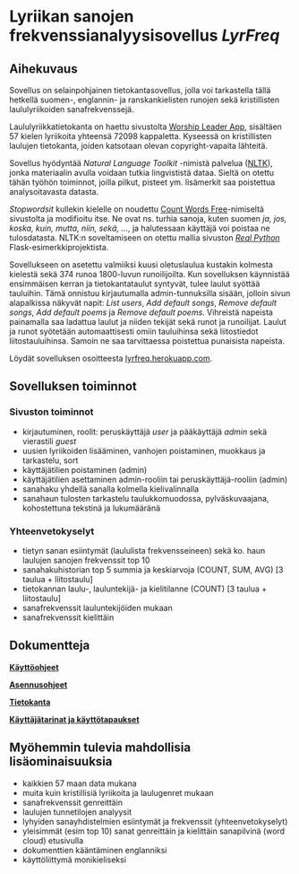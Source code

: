 # Lyriikan sanojen frekvenssianalyysisovellus *LyrFreq*

## Aihekuvaus

Sovellus on selainpohjainen tietokantasovellus, jolla voi tarkastella tällä hetkellä suomen-, englannin- ja ranskankielisten runojen sekä kristillisten laululyriikoiden sanafrekvenssejä.

Laululyriikkatietokanta on haettu sivustolta [Worship Leader App](https://worshipleaderapp.com/en/download-song-database-opensong-openlp-and-quelea), sisältäen 57 kielen lyriikoita yhteensä 72098 kappaletta. Kyseessä on kristillisten laulujen tietokanta, joiden katsotaan olevan copyright-vapaita lähteitä.

Sovellus hyödyntää *Natural Language Toolkit* -nimistä palvelua ([NLTK](https://www.nltk.org/)), jonka materiaalin avulla voidaan tutkia lingvististä dataa. Sieltä on otettu tähän työhön toiminnot, joilla pilkut, pisteet ym. lisämerkit saa poistettua analysoitavasta datasta.

*Stopwordsit* kullekin kielelle on noudettu [Count Words Free](https://countwordsfree.com/)-nimiseltä sivustolta ja modifioitu itse. Ne ovat ns. turhia sanoja, kuten suomen *ja, jos, koska, kuin, mutta, niin, sekä, ...*, ja halutessaan käyttäjä voi poistaa ne tulosdatasta. NLTK:n soveltamiseen on otettu mallia sivuston [*Real Python*](https://realpython.com/flask-by-example-part-1-project-setup/) Flask-esimerkkiprojektista.

Sovellukseen on asetettu valmiiksi kuusi oletuslaulua kustakin kolmesta kielestä sekä 374 runoa 1800-luvun runoilijoilta. Kun sovelluksen käynnistää ensimmäisen kerran ja tietokantataulut syntyvät, tulee laulut syöttää tauluihin. Tämä onnistuu kirjautumalla admin-tunnuksilla sisään, jolloin sivun alapalkissa näkyvät napit: *List users*, *Add default songs*, *Remove default songs*, *Add default poems* ja *Remove default poems*. Vihreistä napeista painamalla saa ladattua laulut ja niiden tekijät sekä runot ja runoilijat. Laulut ja runot syötetään automaattisesti omiin tauluihinsa sekä liitostiedot liitostauluihinsa. Samoin ne saa tarvittaessa poistettua punaisista napeista.

Löydät sovelluksen osoitteesta [lyrfreq.herokuapp.com](https://lyrfreq.herokuapp.com/).

## Sovelluksen toiminnot

### Sivuston toiminnot
- kirjautuminen, roolit: peruskäyttäjä *user* ja pääkäyttäjä *admin* sekä vierastili *guest*
- uusien lyriikoiden lisääminen, vanhojen poistaminen, muokkaus ja tarkastelu, sort
- käyttäjätilien poistaminen (admin)
- käyttäjätilien asettaminen admin-rooliin tai peruskäyttäjä-rooliin (admin)
- sanahaku yhdellä sanalla kolmella kielivalinnalla
- sanahaun tulosten tarkastelu taulukkomuodossa, pylväskuvaajana, kohostettuna tekstinä ja lukumääränä

### Yhteenvetokyselyt
- tietyn sanan esiintymät (laululista frekvensseineen) sekä ko. haun laulujen sanojen frekvenssit top 10
- sanahakuhistorian top 5 summia ja keskiarvoja (COUNT, SUM, AVG) [3 taulua + liitostaulu]
- tietokannan laulu-, lauluntekijä- ja kielitilanne (COUNT) [3 taulua + liitostaulu]
- sanafrekvenssit lauluntekijöiden mukaan
- sanafrekvenssit kielittäin

## Dokumentteja

[**Käyttöohjeet**](documentation/kayttoohje.md)

[**Asennusohjeet**](documentation/asennusohje.md)

[**Tietokanta**](documentation/tietokanta.md)

[**Käyttäjätarinat ja käyttötapaukset**](documentation/user_stories.md)

## Myöhemmin tulevia mahdollisia lisäominaisuuksia

* kaikkien 57 maan data mukana
* muita kuin kristillisiä lyriikoita ja laulugenret mukaan
* sanafrekvenssit genreittäin
* laulujen tunnetilojen analyysit
* lyhyiden sanayhdistelmien esiintymät ja frekvenssit (yhteenvetokyselyt)
* yleisimmät (esim top 10) sanat genreittäin ja kielittäin sanapilvinä (word cloud) etusivulla
* dokumenttien kääntäminen englanniksi
* käyttöliittymä monikieliseksi
